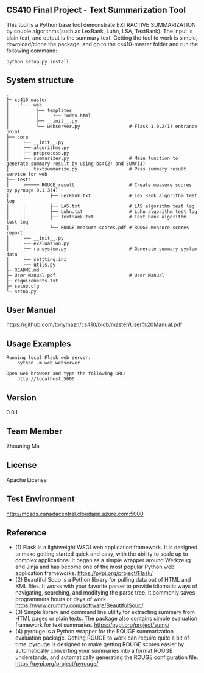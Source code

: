 CS410 Final Project - Text Summarization Tool
-
This tool is a Python base tool demonstrate EXTRACTIVE SUMMARIZATION by couple algorithms(such as LexRank, Luhn, LSA, TextRank). The input is plain text, and output is the summary text. Getting the tool to work is simple, download/clone the package, and go to the cs410-master folder and run the following command:
```
python setup.py install
```
System structure
-



    .
    ├─ cs410-master 
    │    └─── web
    │          ├── templates
    │          │     └── index.html
    │          ├── __init__.py
    │          └── webserver.py                  # Flask 1.0.2(1) entrance point
    ├── core
    │     ├── __init__.py
    │     ├── algorithms.py
    │     ├── preprocess.py
    │     ├── summarizer.py                      # Main function to generate summary result by using bs4(2) and SUMY(3)
    │     └── textsummarize.py                   # Pass summary result service for web 
    ├── tests 
    │     ├───── ROUGE_result                    # Create measure scores by pyrouge 0.1.3(4)
    │     │         ├── LexRank.txt              # Lex Rank algorithm test log
    │     │         ├── LAS.txt                  # LAS algorithm test log 
    │     │         ├── Luhn.txt                 # Luhn algorithm test log 
    │     │         ├── TextRank.txt             # Text Rank algorithm test log 
    │     │         └── ROUGE measure scores.pdf # ROUGE measure scores report 
    │     ├── __init__.py
    │     ├── evaluation.py
    │     ├── runsystem.py                       # Generate summary system data
    │     ├── settting.ini 
    │     └── utils.py
    ├─ README.md
	├─ User Manual.pdf                           # User Manual
	├─ requirements.txt
    ├─ setup.cfg
    └─ setup.py


User Manual
-
https://github.com/tonymazn/cs410/blob/master/User%20Manual.pdf

Usage Examples
-
```
Running local Flask web server:
    python -m web.webserver

Open web browser and type the following URL:
    http://localhost:5000

```
Version
-
0.0.1 

Team Member
-
Zhouning Ma

License
-
Apache License

Test Environment
-
http://mcsds.canadacentral.cloudapp.azure.com:5000

Reference
-
*  (1) Flask is a lightweight WSGI web application framework. It is designed to make getting started quick and easy, with the ability to scale up to complex applications. It began as a simple wrapper around Werkzeug and Jinja and has become one of the most popular Python web application frameworks. https://pypi.org/project/Flask/
*  (2) Beautiful Soup is a Python library for pulling data out of HTML and XML files. It works with your favorite parser to provide idiomatic ways of navigating, searching, and modifying the parse tree. It commonly saves programmers hours or days of work. https://www.crummy.com/software/BeautifulSoup/
*  (3) Simple library and command line utility for extracting summary from HTML pages or plain texts. The package also contains simple evaluation framework for text summaries. https://pypi.org/project/sumy/
*  (4) pyrouge is a Python wrapper for the ROUGE summarization evaluation package. Getting ROUGE to work can require quite a bit of time. pyrouge is designed to make getting ROUGE scores easier by automatically converting your summaries into a format ROUGE understands, and automatically generating the ROUGE configuration file. https://pypi.org/project/pyrouge/


